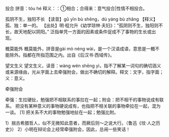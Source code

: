 
投合 
拼音：tóu hé
释义：：①相合；合得来：意气投合|性情不相投合。


孤阴不生，独阳不长
【读音】gū yīn bù shēng，dú yáng bù zhǎng
【释义】孤、独：单一的。
【出处】明·程允升《幼学琼林·夫妇》：“孤阴则不生，独阳则不长，故天地配以阴阳。”
 泛指单凭一方面的因素或条件促成不了事物的生长或出现。
 
 
概莫能外
概莫能外，拼音是gài mò néng wài，是一个汉语成语，意思是一概不能除外。指都在所指范围之内。出自《后汉书·西域传》。
 
 
望文生义 
望文生义，读音：wàng wén shēng yì，指不了解某一词句的确切涵义或来源缘由，光从字面上去牵强附会，做出不确切的解释。释文：文字，指字面；义：意义。


牵强附会

牵强：生拉硬扯，勉强把不相联系的事拉在一起；附会：把不相干的事物说成有联系。
把没有某种意义的事物硬说成有，也指把不相关联的事物牵拉在一起，混为一谈。 [1] 
把关系不大的事物勉强地扯在一起；勉强比附。

1）揣古希腊哲人，似不无微知此意者，而厥后则～之说大行。（鲁迅《坟·人之历史》）
2）小明在辩论会上经常牵强附会，因此，总闹一些笑话！